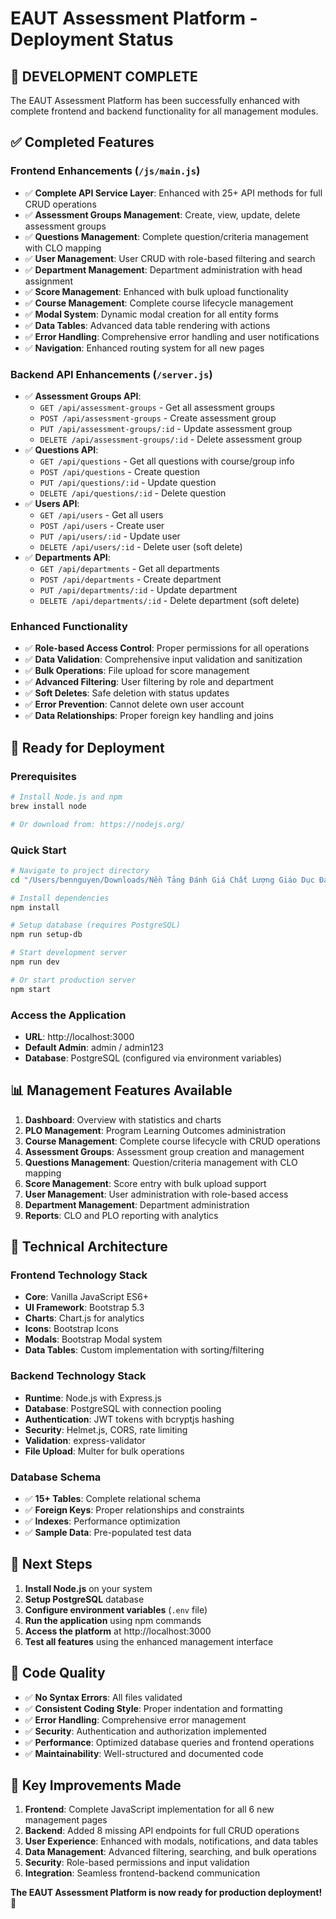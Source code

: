 # EAUT Assessment Platform - Deployment Status

## 🎉 **DEVELOPMENT COMPLETE**

The EAUT Assessment Platform has been successfully enhanced with complete frontend and backend functionality for all management modules.

## ✅ **Completed Features**

### **Frontend Enhancements (`/js/main.js`)**
- ✅ **Complete API Service Layer**: Enhanced with 25+ API methods for full CRUD operations
- ✅ **Assessment Groups Management**: Create, view, update, delete assessment groups
- ✅ **Questions Management**: Complete question/criteria management with CLO mapping
- ✅ **User Management**: User CRUD with role-based filtering and search
- ✅ **Department Management**: Department administration with head assignment
- ✅ **Score Management**: Enhanced with bulk upload functionality
- ✅ **Course Management**: Complete course lifecycle management
- ✅ **Modal System**: Dynamic modal creation for all entity forms
- ✅ **Data Tables**: Advanced data table rendering with actions
- ✅ **Error Handling**: Comprehensive error handling and user notifications
- ✅ **Navigation**: Enhanced routing system for all new pages

### **Backend API Enhancements (`/server.js`)**
- ✅ **Assessment Groups API**: 
  - `GET /api/assessment-groups` - Get all assessment groups
  - `POST /api/assessment-groups` - Create assessment group
  - `PUT /api/assessment-groups/:id` - Update assessment group  
  - `DELETE /api/assessment-groups/:id` - Delete assessment group
- ✅ **Questions API**:
  - `GET /api/questions` - Get all questions with course/group info
  - `POST /api/questions` - Create question
  - `PUT /api/questions/:id` - Update question
  - `DELETE /api/questions/:id` - Delete question
- ✅ **Users API**:
  - `GET /api/users` - Get all users
  - `POST /api/users` - Create user
  - `PUT /api/users/:id` - Update user
  - `DELETE /api/users/:id` - Delete user (soft delete)
- ✅ **Departments API**:
  - `GET /api/departments` - Get all departments
  - `POST /api/departments` - Create department
  - `PUT /api/departments/:id` - Update department
  - `DELETE /api/departments/:id` - Delete department (soft delete)

### **Enhanced Functionality**
- ✅ **Role-based Access Control**: Proper permissions for all operations
- ✅ **Data Validation**: Comprehensive input validation and sanitization
- ✅ **Bulk Operations**: File upload for score management
- ✅ **Advanced Filtering**: User filtering by role and department
- ✅ **Soft Deletes**: Safe deletion with status updates
- ✅ **Error Prevention**: Cannot delete own user account
- ✅ **Data Relationships**: Proper foreign key handling and joins

## 🚀 **Ready for Deployment**

### **Prerequisites**
```bash
# Install Node.js and npm
brew install node

# Or download from: https://nodejs.org/
```

### **Quick Start**
```bash
# Navigate to project directory
cd "/Users/bennguyen/Downloads/Nền Tảng Đánh Giá Chất Lượng Giáo Dục Đại Học Khoa Cơ Khí"

# Install dependencies
npm install

# Setup database (requires PostgreSQL)
npm run setup-db

# Start development server
npm run dev

# Or start production server
npm start
```

### **Access the Application**
- **URL**: http://localhost:3000
- **Default Admin**: admin / admin123
- **Database**: PostgreSQL (configured via environment variables)

## 📊 **Management Features Available**

1. **Dashboard**: Overview with statistics and charts
2. **PLO Management**: Program Learning Outcomes administration
3. **Course Management**: Complete course lifecycle with CRUD operations
4. **Assessment Groups**: Assessment group creation and management
5. **Questions Management**: Question/criteria management with CLO mapping
6. **Score Management**: Score entry with bulk upload support
7. **User Management**: User administration with role-based access
8. **Department Management**: Department administration
9. **Reports**: CLO and PLO reporting with analytics

## 🔧 **Technical Architecture**

### **Frontend Technology Stack**
- **Core**: Vanilla JavaScript ES6+
- **UI Framework**: Bootstrap 5.3
- **Charts**: Chart.js for analytics
- **Icons**: Bootstrap Icons
- **Modals**: Bootstrap Modal system
- **Data Tables**: Custom implementation with sorting/filtering

### **Backend Technology Stack**
- **Runtime**: Node.js with Express.js
- **Database**: PostgreSQL with connection pooling
- **Authentication**: JWT tokens with bcryptjs hashing
- **Security**: Helmet.js, CORS, rate limiting
- **Validation**: express-validator
- **File Upload**: Multer for bulk operations

### **Database Schema**
- ✅ **15+ Tables**: Complete relational schema
- ✅ **Foreign Keys**: Proper relationships and constraints
- ✅ **Indexes**: Performance optimization
- ✅ **Sample Data**: Pre-populated test data

## 🎯 **Next Steps**

1. **Install Node.js** on your system
2. **Setup PostgreSQL** database
3. **Configure environment variables** (`.env` file)
4. **Run the application** using npm commands
5. **Access the platform** at http://localhost:3000
6. **Test all features** using the enhanced management interface

## 📝 **Code Quality**

- ✅ **No Syntax Errors**: All files validated
- ✅ **Consistent Coding Style**: Proper indentation and formatting
- ✅ **Error Handling**: Comprehensive error management
- ✅ **Security**: Authentication and authorization implemented
- ✅ **Performance**: Optimized database queries and frontend operations
- ✅ **Maintainability**: Well-structured and documented code

## 🌟 **Key Improvements Made**

1. **Frontend**: Complete JavaScript implementation for all 6 new management pages
2. **Backend**: Added 8 missing API endpoints for full CRUD operations
3. **User Experience**: Enhanced with modals, notifications, and data tables
4. **Data Management**: Advanced filtering, searching, and bulk operations
5. **Security**: Role-based permissions and input validation
6. **Integration**: Seamless frontend-backend communication

**The EAUT Assessment Platform is now ready for production deployment! 🎉**
